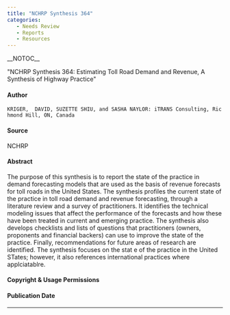 ```yaml
---
title: "NCHRP Synthesis 364"
categories:
   - Needs Review
   - Reports
   - Resources
---
```


\_\_NOTOC\_\_

"NCHRP Synthesis 364: Estimating Toll Road Demand and Revenue, A Synthesis of Highway Practice"

#### Author

`KRIGER,  DAVID, SUZETTE SHIU, and SASHA NAYLOR: iTRANS Consulting, Richmond Hill, ON, Canada`

#### Source

NCHRP

#### Abstract

The purpose of this synthesis is to report the state of the practice in demand forecasting models that are used as the basis of revenue forecasts for toll roads in the United States. The synthesis profiles the current state of the practice in toll road demand and revenue forecasting, through a literature review and a survey of practitioners. It identifies the technical modeling issues that affect the performance of the forecasts and how these have been treated in current and emerging practice. The synthesis also develops checklists and lists of questions that practitioners (owners, proponents and financial backers) can use to improve the state of the practice. Finally, recommendations for future areas of research are identified. The synthesis focuses on the stat e of the practice in the United STates; however, it also references international practices where applciatablre.

#### Copyright & Usage Permissions

#### Publication Date

------------------------------------------------------------------------

<comments />

